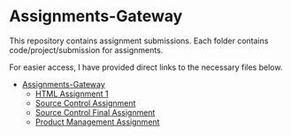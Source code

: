 # Assignments-Gateway

This repository contains assignment submissions. Each folder contains code/project/submission for assignments.

For easier access, I have provided direct links to the necessary files below.

- [Assignments-Gateway](#assignments-gateway)
  - [HTML Assignment 1](https://github.com/mformihir/Assignments-Gateway/tree/main/HTML-Assignment-1)
  - [Source Control Assignment](https://github.com/mformihir/Assignments-Gateway/tree/main/SourceControlAssignment1)
  - [Source Control Final Assignment](https://github.com/mformihir/Assignments-Gateway/tree/main/SourceControlFinalAssignment)
  - [Product Management Assignment](https://github.com/mformihir/Assignments-Gateway/tree/main/Product%20Management%20Assignment)